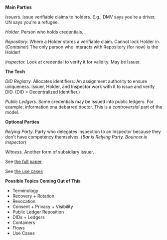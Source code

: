 **Main Parties**

*Issuers.* Issue verifiable claims to holders. E.g., DMV says you're a driver, UN says you're a refugee.

*Holder.* Person who holds credentials. 

*Repository.* Where a Holder stores a verifiable claim. Cannot lock Holder in. (_Container_)
The only person who interacts with Repository (for now) is the Holder!

*Inspector.* Look at credential to verify it for validity. May be Issuer. 

**The Tech**

*DID Registry.* Allocates identifiers. An assignment authority to ensure uniqueness.
Issuer, Holder, and Inspector work with it to issue and verify DID. (DID = Decentralized Identifier.)

*Public Ledgers.* Some credentials may be issued into public ledgers. For example, information ona  debarred doctor.
This is a _controversial_ part of the model.

**Optional Parties**

*Relying Party.* Party who delegates inspection to an Inspector because they don't have competency themselves.
(_Bar is Relying Party, Bouncer is Inspector_)

*Witness.* Another form of subsidiary issuer.

See [the full paper](../../../rwot1/topics-and-advance-readings/a-self-sovereign-identity-architecture.pdf)

See [the use cases](http://w3c.github.io/webpayments-ig/VCTF/use-cases/)

**Possible Topics Coming Out of This**

- Terminology
- Recovery + Rotation
- Revocation
- Consent + Privacy + Visibility
- Public Ledger Reposition
- DIDs + Ledgers
- Containers
- Flows
- Use Cases

